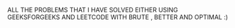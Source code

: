 ALL THE PROBLEMS THAT I HAVE SOLVED EITHER USING GEEKSFORGEEKS AND LEETCODE 
WITH BRUTE , BETTER  AND OPTIMAL :)
